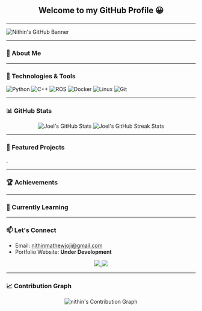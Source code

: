 ## <p align="center"> Welcome to my GitHub Profile 😀 </p>

---

![Nithin's GitHub Banner]()

---

### 🚀 About Me



---

### 🔧 Technologies & Tools
![Python](https://img.shields.io/badge/Python-3776AB?style=for-the-badge&logo=python&logoColor=white)
![C++](https://img.shields.io/badge/C++-00599C?style=for-the-badge&logo=cplusplus&logoColor=white)
![ROS](https://img.shields.io/badge/ROS-22314E?style=for-the-badge&logo=ros&logoColor=white)
![Docker](https://img.shields.io/badge/Docker-2CA5E0?style=for-the-badge&logo=docker&logoColor=white)
![Linux](https://img.shields.io/badge/Linux-FCC624?style=for-the-badge&logo=linux&logoColor=black)
![Git](https://img.shields.io/badge/Git-F05032?style=for-the-badge&logo=git&logoColor=white)

---

### 📊 GitHub Stats

<p align="center">
  <img src="https://github-readme-stats.vercel.app/api?username=jj7258&show_icons=true&theme=radical" alt="Joel's GitHub Stats" />
  <img src="https://github-readme-streak-stats.herokuapp.com?user=jj7258&theme=radical" alt="Joel's GitHub Streak Stats" />
</p>

---

### 🌟 Featured Projects
.

---

### 🏆 Achievements


---

### 🌱 Currently Learning


---

### 📫 Let's Connect
- Email: <nithinmathewjoji@gmail.com>
- Portfolio Website: **Under Development**

<p align="center">
  <a href="https://www.instagram.com/#"> <img src="https://img.icons8.com/color/48/000000/instagram-new.png"/> </a>
  <a href="https://x.com/#"> <img src="https://img.icons8.com/color/48/000000/twitter--v2.png"/> </a>
</p>

---

### 📈 Contribution Graph

<p align="center">
  <img src="https://github-readme-activity-graph.vercel.app/graph?username=nithinmathewjoji&theme=react-dark" alt="nithin's Contribution Graph" />
</p>
